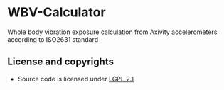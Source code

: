 # WBV-Calculator
Whole body vibration exposure calculation from Axivity accelerometers according to ISO2631 standard

## License and copyrights

- Source code is licensed under [LGPL 2.1](license.md)
